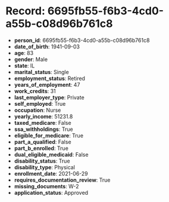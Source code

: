 # Record: 6695fb55-f6b3-4cd0-a55b-c08d96b761c8

- **person_id**: 6695fb55-f6b3-4cd0-a55b-c08d96b761c8
- **date_of_birth**: 1941-09-03
- **age**: 83
- **gender**: Male
- **state**: IL
- **marital_status**: Single
- **employment_status**: Retired
- **years_of_employment**: 47
- **work_credits**: 31
- **last_employer_type**: Private
- **self_employed**: True
- **occupation**: Nurse
- **yearly_income**: 51231.8
- **taxed_medicare**: False
- **ssa_withholdings**: True
- **eligible_for_medicare**: True
- **part_a_qualified**: False
- **part_b_enrolled**: True
- **dual_eligible_medicaid**: False
- **disability_status**: True
- **disability_type**: Physical
- **enrollment_date**: 2021-06-29
- **requires_documentation_review**: True
- **missing_documents**: W-2
- **application_status**: Approved